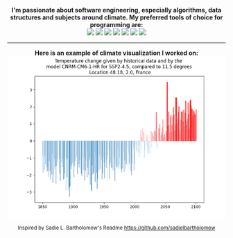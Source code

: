 <p align="center">
  <b>
    I'm passionate about software engineering, especially algorithms, data structures and subjects around climate. My preferred tools of choice for programming are:
  </b>
  <br>
  <a href="https://www.gnu.org/software/bash/" title="bash"><img src="https://bashlogo.com/img/symbol/svg/full_colored_dark.svg" width="65"/></a>
  <a href="https://www.linuxfoundation.org/projects/linux/" title="linux"><img src="https://upload.wikimedia.org/wikipedia/commons/3/35/Tux.svg" width="55"/></a>
  <a href="https://www.python.org/" title="python"><img src="https://upload.wikimedia.org/wikipedia/commons/c/c3/Python-logo-notext.svg" width="55"/></a>
  <a href="https://isocpp.org/" title="C++"><img src="https://upload.wikimedia.org/wikipedia/commons/thumb/1/18/ISO_C%2B%2B_Logo.svg/213px-ISO_C%2B%2B_Logo.svg.png" width="50"/></a>
  <a href="https://www.sublimetext.com/" title="sublimetext"><img src="https://upload.wikimedia.org/wikipedia/commons/thumb/7/79/Breezeicons-apps-48-sublime-text.svg/48px-Breezeicons-apps-48-sublime-text.svg.png" width="60"/></a>
  <a href="https://git-scm.com/" title="git"><img src="https://upload.wikimedia.org/wikipedia/commons/3/3f/Git_icon.svg" width="60"/></a>
  <a href="https://stackoverflow.com/" title="stackoverflow"><img src="https://upload.wikimedia.org/wikipedia/commons/8/81/Stackoverflow_icon.png" width="60"/></a>
  <br>
</p>
<hr>
<p align="center">
  <b>
    Here is an example of climate visualization I worked on:
  </b>
  <img src="https://github.com/romain-cotte/romain-cotte/blob/main/media/warming_stripes.png?raw=true"><br>
  <sub>Inspired by Sadie L. Bartholomew's Readme <a href="https://github.com/sadielbartholomew/">https://github.com/sadielbartholomew</a></sub><br>
</p>
